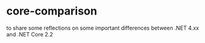 # core-comparison
to share some reflections on some important differences between .NET 4.xx and .NET Core 2.2
